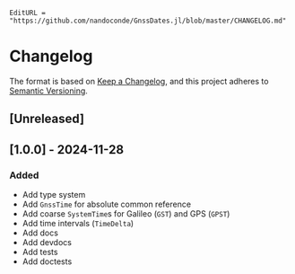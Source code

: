 ```@meta
EditURL = "https://github.com/nandoconde/GnssDates.jl/blob/master/CHANGELOG.md"
```

# Changelog

The format is based on [Keep a Changelog](https://keepachangelog.com/en/1.1.0/),
and this project adheres to
[Semantic Versioning](https://semver.org/spec/v2.0.0.html).

## [Unreleased]

## [1.0.0] - 2024-11-28

### Added

- Add type system
- Add `GnssTime` for absolute common reference
- Add coarse `SystemTime`s for Galileo (`GST`) and GPS (`GPST`)
- Add time intervals (`TimeDelta`)
- Add docs
- Add devdocs
- Add tests
- Add doctests
